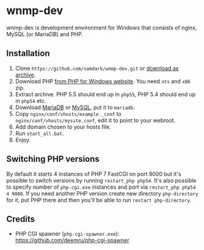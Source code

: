 wnmp-dev
========

wnmp-dev is development environment for Windows that consists of nginx, MySQL (or MariaDB) and PHP.

Installation
------------

1. Clone `https://github.com/samdark/wnmp-dev.git` or [download as archive](https://github.com/samdark/wnmp-dev/archive/master.zip).
2. Download PHP [from PHP for Windows website](http://windows.php.net/download/). You need `nts` and `x86` zip.
3. Extract archive. PHP 5.5 should end up in `php55`, PHP 5.4 should end up in `php54` etc.
4. Download [MariaDB](https://downloads.mariadb.org/) or [MySQL](https://dev.mysql.com/downloads/windows/installer/),
   put it to `mariadb`.
5. Copy `nginx/conf/vhosts/example._conf` to `nginx/conf/vhosts/mysite.conf`, edit it to point to your webroot.
6. Add domain chosen to your hosts file.
7. Run `start_all.bat`.
8. Enjoy.

Switching PHP versions
----------------------

By default it starts 4 instances of PHP 7 FastCGI on port 9000 but it's possible to switch versions by running
`restart_php php54`. It's also possible to specify number of `php-cgi.exe` instances and port via
`restart_php php54 4 9000`. If you need another PHP version create new directory `php-directory` for it, put PHP there
and then you'll be able to run `restart php-directory`.
 
Credits
-------

- PHP CGI spawner (`php-cgi-spawner.exe`): https://github.com/deemru/php-cgi-spawner

